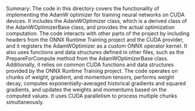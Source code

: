 Summary:
The code in this directory covers the functionality of implementing the AdamW optimizer for training neural networks on CUDA devices. It includes the AdamWOptimizer class, which is a derived class of the AdamWOptimizerBase class, and provides the actual optimization computation. The code interacts with other parts of the project by including headers from the ONNX Runtime Training project and the CUDA provider, and it registers the AdamWOptimizer as a custom ONNX operator kernel. It also uses functions and data structures defined in other files, such as the PrepareForCompute method from the AdamWOptimizerBase class. Additionally, it relies on common CUDA functions and data structures provided by the ONNX Runtime Training project. The code operates on chunks of weight, gradient, and momentum tensors, performs weight decay, computes exponentially-averaged historical gradients and squared gradients, and updates the weights and momentums based on the computed values. It uses CUDA parallelism to process multiple chunks simultaneously.